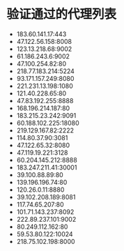 # 验证通过的代理列表

 - 183.60.141.17:443
 - 47.122.56.158:8008
 - 123.13.218.68:9002
 - 61.186.243.6:9002
 - 47.100.254.82:80
 - 218.77.183.214:5224
 - 93.171.157.249:8080
 - 221.231.13.198:1080
 - 121.40.228.65:80
 - 47.83.192.255:8888
 - 168.196.214.187:80
 - 183.215.23.242:9091
 - 60.188.102.225:18080
 - 219.129.167.82:2222
 - 114.80.37.90:3081
 - 47.122.65.32:8080
 - 47.119.19.221:3128
 - 60.204.145.212:8888
 - 183.247.211.41:30001
 - 39.100.88.89:80
 - 139.196.196.74:80
 - 120.26.0.11:8880
 - 39.102.208.189:8081
 - 117.74.65.207:80
 - 101.71.143.237:8092
 - 222.89.237.101:9002
 - 80.249.112.162:80
 - 59.53.80.122:10024
 - 218.75.102.198:8000
